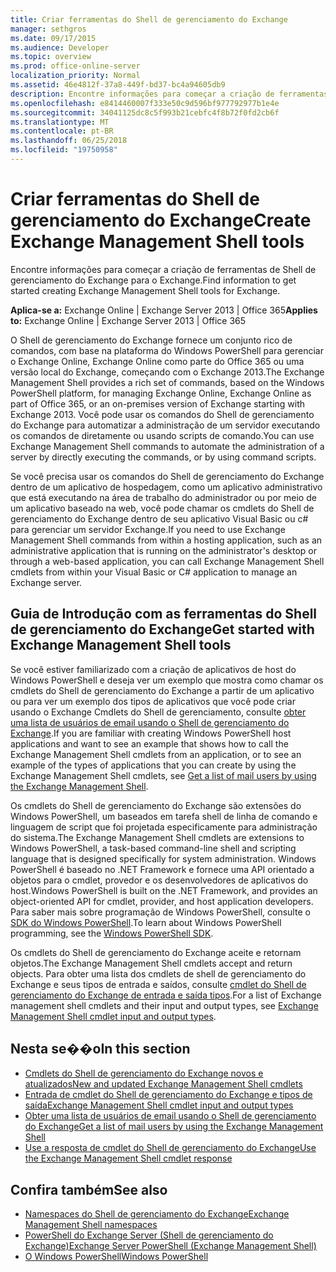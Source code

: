 ```yaml
---
title: Criar ferramentas do Shell de gerenciamento do Exchange
manager: sethgros
ms.date: 09/17/2015
ms.audience: Developer
ms.topic: overview
ms.prod: office-online-server
localization_priority: Normal
ms.assetid: 46e4812f-37a8-449f-bd37-bc4a94605db9
description: Encontre informações para começar a criação de ferramentas de Shell de gerenciamento do Exchange para o Exchange.
ms.openlocfilehash: e8414460007f333e50c9d596bf977792977b1e4e
ms.sourcegitcommit: 34041125dc8c5f993b21cebfc4f8b72f0fd2cb6f
ms.translationtype: MT
ms.contentlocale: pt-BR
ms.lasthandoff: 06/25/2018
ms.locfileid: "19750958"
---
```

# <a name="create-exchange-management-shell-tools"></a><span data-ttu-id="a9d3b-103">Criar ferramentas do Shell de gerenciamento do Exchange</span><span class="sxs-lookup"><span data-stu-id="a9d3b-103">Create Exchange Management Shell tools</span></span>

<span data-ttu-id="a9d3b-104">Encontre informações para começar a criação de ferramentas de Shell de gerenciamento do Exchange para o Exchange.</span><span class="sxs-lookup"><span data-stu-id="a9d3b-104">Find information to get started creating Exchange Management Shell tools for Exchange.</span></span>

<span data-ttu-id="a9d3b-105">**Aplica-se a:** Exchange Online | Exchange Server 2013 | Office 365</span><span class="sxs-lookup"><span data-stu-id="a9d3b-105">**Applies to:** Exchange Online | Exchange Server 2013 | Office 365</span></span>
  
<span data-ttu-id="a9d3b-106">O Shell de gerenciamento do Exchange fornece um conjunto rico de comandos, com base na plataforma do Windows PowerShell para gerenciar o Exchange Online, Exchange Online como parte do Office 365 ou uma versão local do Exchange, começando com o Exchange 2013.</span><span class="sxs-lookup"><span data-stu-id="a9d3b-106">The Exchange Management Shell provides a rich set of commands, based on the Windows PowerShell platform, for managing Exchange Online, Exchange Online as part of Office 365, or an on-premises version of Exchange starting with Exchange 2013.</span></span> <span data-ttu-id="a9d3b-107">Você pode usar os comandos do Shell de gerenciamento do Exchange para automatizar a administração de um servidor executando os comandos de diretamente ou usando scripts de comando.</span><span class="sxs-lookup"><span data-stu-id="a9d3b-107">You can use Exchange Management Shell commands to automate the administration of a server by directly executing the commands, or by using command scripts.</span></span>
  
<span data-ttu-id="a9d3b-108">Se você precisa usar os comandos do Shell de gerenciamento do Exchange dentro de um aplicativo de hospedagem, como um aplicativo administrativo que está executando na área de trabalho do administrador ou por meio de um aplicativo baseado na web, você pode chamar os cmdlets do Shell de gerenciamento do Exchange dentro de seu aplicativo Visual Basic ou c# para gerenciar um servidor Exchange.</span><span class="sxs-lookup"><span data-stu-id="a9d3b-108">If you need to use Exchange Management Shell commands from within a hosting application, such as an administrative application that is running on the administrator's desktop or through a web-based application, you can call Exchange Management Shell cmdlets from within your Visual Basic or C# application to manage an Exchange server.</span></span>
  
## <a name="get-started-with-exchange-management-shell-tools"></a><span data-ttu-id="a9d3b-109">Guia de Introdução com as ferramentas do Shell de gerenciamento do Exchange</span><span class="sxs-lookup"><span data-stu-id="a9d3b-109">Get started with Exchange Management Shell tools</span></span>
<span data-ttu-id="a9d3b-110"><a name="SP15GettingStartedTemplate_WhatDoYouNeed"> </a></span><span class="sxs-lookup"><span data-stu-id="a9d3b-110"></span></span>

<span data-ttu-id="a9d3b-111">Se você estiver familiarizado com a criação de aplicativos de host do Windows PowerShell e deseja ver um exemplo que mostra como chamar os cmdlets do Shell de gerenciamento do Exchange a partir de um aplicativo ou para ver um exemplo dos tipos de aplicativos que você pode criar usando o Exchange Cmdlets do Shell de gerenciamento, consulte [obter uma lista de usuários de email usando o Shell de gerenciamento do Exchange](how-to-get-a-list-of-mail-users-by-using-the-exchange-management-shell.md).</span><span class="sxs-lookup"><span data-stu-id="a9d3b-111">If you are familiar with creating Windows PowerShell host applications and want to see an example that shows how to call the Exchange Management Shell cmdlets from an application, or to see an example of the types of applications that you can create by using the Exchange Management Shell cmdlets, see [Get a list of mail users by using the Exchange Management Shell](how-to-get-a-list-of-mail-users-by-using-the-exchange-management-shell.md).</span></span>
  
<span data-ttu-id="a9d3b-112">Os cmdlets do Shell de gerenciamento do Exchange são extensões do Windows PowerShell, um baseados em tarefa shell de linha de comando e linguagem de script que foi projetada especificamente para administração do sistema.</span><span class="sxs-lookup"><span data-stu-id="a9d3b-112">The Exchange Management Shell cmdlets are extensions to Windows PowerShell, a task-based command-line shell and scripting language that is designed specifically for system administration.</span></span> <span data-ttu-id="a9d3b-113">Windows PowerShell é baseado no .NET Framework e fornece uma API orientado a objetos para o cmdlet, provedor e os desenvolvedores de aplicativos do host.</span><span class="sxs-lookup"><span data-stu-id="a9d3b-113">Windows PowerShell is built on the .NET Framework, and provides an object-oriented API for cmdlet, provider, and host application developers.</span></span> <span data-ttu-id="a9d3b-114">Para saber mais sobre programação de Windows PowerShell, consulte o [SDK do Windows PowerShell](http://msdn.microsoft.com/en-us/library/dd835506%28VS.85%29.aspx).</span><span class="sxs-lookup"><span data-stu-id="a9d3b-114">To learn about Windows PowerShell programming, see the [Windows PowerShell SDK](http://msdn.microsoft.com/en-us/library/dd835506%28VS.85%29.aspx).</span></span>
  
<span data-ttu-id="a9d3b-115">Os cmdlets do Shell de gerenciamento do Exchange aceite e retornam objetos.</span><span class="sxs-lookup"><span data-stu-id="a9d3b-115">The Exchange Management Shell cmdlets accept and return objects.</span></span> <span data-ttu-id="a9d3b-116">Para obter uma lista dos cmdlets de shell de gerenciamento do Exchange e seus tipos de entrada e saídos, consulte [cmdlet do Shell de gerenciamento do Exchange de entrada e saída tipos](exchange-management-shell-cmdlet-input-and-output-types.md).</span><span class="sxs-lookup"><span data-stu-id="a9d3b-116">For a list of Exchange management shell cmdlets and their input and output types, see [Exchange Management Shell cmdlet input and output types](exchange-management-shell-cmdlet-input-and-output-types.md).</span></span>
  
## <a name="in-this-section"></a><span data-ttu-id="a9d3b-117">Nesta se��o</span><span class="sxs-lookup"><span data-stu-id="a9d3b-117">In this section</span></span>

- [<span data-ttu-id="a9d3b-118">Cmdlets do Shell de gerenciamento do Exchange novos e atualizados</span><span class="sxs-lookup"><span data-stu-id="a9d3b-118">New and updated Exchange Management Shell cmdlets</span></span>](new-and-updated-exchange-management-shell-cmdlets.md)  
- [<span data-ttu-id="a9d3b-119">Entrada de cmdlet do Shell de gerenciamento do Exchange e tipos de saída</span><span class="sxs-lookup"><span data-stu-id="a9d3b-119">Exchange Management Shell cmdlet input and output types</span></span>](exchange-management-shell-cmdlet-input-and-output-types.md)
- [<span data-ttu-id="a9d3b-120">Obter uma lista de usuários de email usando o Shell de gerenciamento do Exchange</span><span class="sxs-lookup"><span data-stu-id="a9d3b-120">Get a list of mail users by using the Exchange Management Shell</span></span>](how-to-get-a-list-of-mail-users-by-using-the-exchange-management-shell.md)
- [<span data-ttu-id="a9d3b-121">Use a resposta de cmdlet do Shell de gerenciamento do Exchange</span><span class="sxs-lookup"><span data-stu-id="a9d3b-121">Use the Exchange Management Shell cmdlet response</span></span>](how-to-use-the-exchange-management-shell-cmdlet-response.md)


## <a name="see-also"></a><span data-ttu-id="a9d3b-122">Confira também</span><span class="sxs-lookup"><span data-stu-id="a9d3b-122">See also</span></span>

- [<span data-ttu-id="a9d3b-123">Namespaces do Shell de gerenciamento do Exchange</span><span class="sxs-lookup"><span data-stu-id="a9d3b-123">Exchange Management Shell namespaces</span></span>](exchange-management-shell-namespaces.md)  
- [<span data-ttu-id="a9d3b-124">PowerShell do Exchange Server (Shell de gerenciamento do Exchange)</span><span class="sxs-lookup"><span data-stu-id="a9d3b-124">Exchange Server PowerShell (Exchange Management Shell)</span></span>](https://docs.microsoft.com/en-us/powershell/exchange/exchange-server/exchange-management-shell?view=exchange-ps)  
- [<span data-ttu-id="a9d3b-125">O Windows PowerShell</span><span class="sxs-lookup"><span data-stu-id="a9d3b-125">Windows PowerShell</span></span>](http://msdn.microsoft.com/en-us/library/dd835506%28v=vs.85%29.aspx)
    

